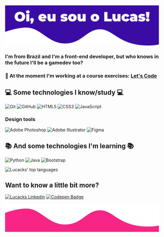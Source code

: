 <!-- 
### Hi there 👋

**Lucacks/Lucacks** is a ✨ _special_ ✨ repository because its `README.md` (this file) appears on your GitHub profile.

Here are some ideas to get you started:

- 🔭 I’m currently working on ...
- 🌱 I’m currently learning ...
- 👯 I’m looking to collaborate on ...
- 🤔 I’m looking for help with ...
- 💬 Ask me about ...
- 📫 How to reach me: ...
- 😄 Pronouns: ...
- ⚡ Fun fact: ...
-->

![](https://raw.githubusercontent.com/Lucacks/30-days-Javascripts-challenge/main/Day_1/Header.png)

### I'm from Brazil and I'm a front-end developer, but who knows in the future I'll be a gamedev too?
### 🔭 At the moment I'm working at a course exercises: [Let's Code](https://github.com/Lucacks/Lets-Code)


## 💻 Some technologies I know/study 💻
<img alt="Git" src="https://img.shields.io/badge/git-%23F05033.svg?style=for-the-badge&logo=git&logoColor=white"/> <img alt="GitHub" src="https://img.shields.io/badge/github-%23121011.svg?style=for-the-badge&logo=github&logoColor=white"/> <img alt="HTML5" src="https://img.shields.io/badge/html5-%23E34F26.svg?style=for-the-badge&logo=html5&logoColor=white"/> <img alt="CSS3" src="https://img.shields.io/badge/css3-%231572B6.svg?style=for-the-badge&logo=css3&logoColor=white"/> <img alt="JavaScript" src="https://img.shields.io/badge/javascript-%23323330.svg?style=for-the-badge&logo=javascript&logoColor=%23F7DF1E"/> 

### Design tools
<img alt="Adobe Photoshop" src="https://img.shields.io/badge/adobephotoshop-%2331A8FF.svg?style=for-the-badge&logo=adobephotoshop&logoColor=white"/> <img alt="Adobe Illustrator" src="https://img.shields.io/badge/adobeillustrator-%23FF9A00.svg?style=for-the-badge&logo=adobeillustrator&logoColor=white"/> <img alt="Figma" src="https://img.shields.io/badge/figma-%23F24E1E.svg?style=for-the-badge&logo=figma&logoColor=white"/> 


## 📚 And some technologies I'm learning 📚
<img alt="Python" src="https://img.shields.io/badge/python-%2314354C.svg?style=for-the-badge&logo=python&logoColor=white"/> <img alt="Java" src="https://img.shields.io/badge/java-%23ED8B00.svg?style=for-the-badge&logo=java&logoColor=white"/> <img alt="Bootstrap" src="https://img.shields.io/badge/bootstrap-%23563D7C.svg?style=for-the-badge&logo=bootstrap&logoColor=white"/> 

![Lucacks' top languages](https://github-readme-stats.vercel.app/api/top-langs/?username=Lucacks&theme=white-blue)


## Want to know a little bit more?
[![Lucacks Linkedin](https://img.shields.io/badge/-LinkedIn-blue?style=flat-square&logo=Linkedin&logoColor=white)](https://www.linkedin.com/in/Lucacks/) [![Codepen Badge](https://img.shields.io/badge/-Codepen-black?style=flat-square&logo=Codepen&logoColor=white)](https://codepen.io/lucacks)


![](https://raw.githubusercontent.com/Lucacks/30-days-Javascripts-challenge/main/Day_1/Footer.png)
